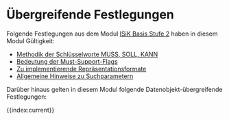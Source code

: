 # Übergreifende Festlegungen

Folgende Festlegungen aus dem Modul [ISiK Basis Stufe 2](https://simplifier.net/guide/implementierungsleitfadenisik-basismodul/ImplementationGuide-markdown-Einfuehrung?version=current) haben in diesem Modul Gültigkeit:
* [Methodik der Schlüsselworte MUSS, SOLL, KANN](https://simplifier.net/guide/implementierungsleitfadenisik-basismodul/I-markdown-UebergreifendeFestlegungen-UebergreifendeFestlegungen-Methodik?version=current)
* [Bedeutung der Must-Support-Flags](https://simplifier.net/guide/implementierungsleitfadenisik-basismodul/I-m-U-UebergreifendeFestlegungen-Must-Support-Flags?version=current)
* [Zu implementierende Repräsentationsformate](https://simplifier.net/guide/implementierungsleitfadenisik-basismodul/I-m-U-UebergreifendeFestlegungen-Repraesentationsformate?version=current)
* [Allgemeine Hinweise zu Suchparametern](https://simplifier.net/guide/implementierungsleitfadenisik-basismodul/I-m-UebergreifendeFestlegungen-UebergreifendeFestlegungen-Suchparameter?version=current)

Darüber hinaus gelten in diesem Modul folgende Datenobjekt-übergreifende Festlegungen:

{{index:current}}